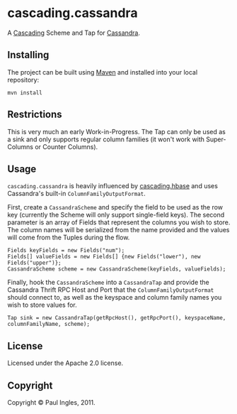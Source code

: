 # cascading.cassandra

A [Cascading](http://www.cascading.org) Scheme and Tap for [Cassandra](http://cassandra.apache.org).

## Installing

The project can be built using [Maven](http://maven.apache.org) and installed into your local repository:

    mvn install

## Restrictions

This is very much an early Work-in-Progress. The Tap can only be used as a sink and only supports regular column families (it won't work with Super-Columns or Counter Columns).

## Usage

`cascading.cassandra` is heavily influenced by [cascading.hbase](https://github.com/cwensel/cascading.hbase) and uses Cassandra's built-in `ColumnFamilyOutputFormat`.

First, create a `CassandraScheme` and specify the field to be used as the row key (currently the Scheme will only support single-field keys). The second parameter is an array of Fields that represent the columns you wish to store. The column names will be serialized from the name provided and the values will come from the Tuples during the flow.

    Fields keyFields = new Fields("num");
    Fields[] valueFields = new Fields[] {new Fields("lower"), new Fields("upper")};
    CassandraScheme scheme = new CassandraScheme(keyFields, valueFields);

Finally, hook the `CassandraScheme` into a `CassandraTap` and provide the Cassandra Thrift RPC Host and Port that the `ColumnFamilyOutputFormat` should connect to, as well as the keyspace and column family names you wish to store values for.

    Tap sink = new CassandraTap(getRpcHost(), getRpcPort(), keyspaceName, columnFamilyName, scheme);

## License

Licensed under the Apache 2.0 license.

## Copyright

Copyright &copy; Paul Ingles, 2011.
